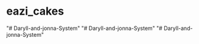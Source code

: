 # eazi_cakes
"# Daryll-and-jonna-System" 
"# Daryll-and-jonna-System" 
"# Daryll-and-jonna-System" 
